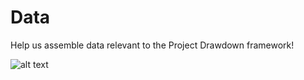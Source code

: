 # Data

Help us assemble data relevant to the Project Drawdown framework!


![alt text](https://imgur.com/n73oUM5.png)
